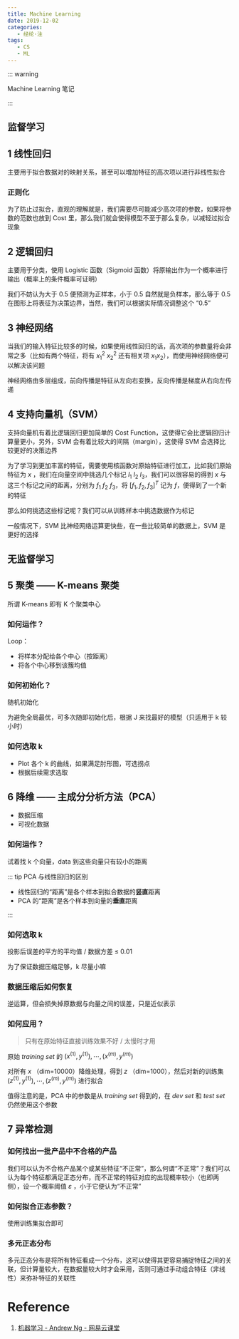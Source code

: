 ```yaml
---
title: Machine Learning
date: 2019-12-02
categories:
   - 经纶·注
tags:
   - CS
   - ML
---
```


::: warning

Machine Learning 笔记

:::

<!-- more -->

## 监督学习

## 1 线性回归

主要用于拟合数据对的映射关系，甚至可以增加特征的高次项以进行非线性拟合

### 正则化

为了防止过拟合，直观的理解就是，我们需要尽可能减少高次项的参数，如果将参数的范数也放到 Cost 里，那么我们就会使得模型不至于那么复杂，以减轻过拟合现象

## 2 逻辑回归

主要用于分类，使用 Logistic 函数（Sigmoid 函数）将原输出作为一个概率进行输出（概率上的条件概率可证明）

我们不妨认为大于 0.5 便预测为正样本，小于 0.5 自然就是负样本，那么等于 0.5 在图形上将表征为决策边界，当然，我们可以根据实际情况调整这个 “0.5”

## 3 神经网络

当我们的输入特征比较多的时候，如果使用线性回归的话，高次项的参数量将会非常之多（比如有两个特征，将有 $x_1^2$ $x_2^2$ 还有相关项 $x_1 x_2$），而使用神经网络便可以解决该问题

神经网络由多层组成，前向传播是特征从左向右变换，反向传播是梯度从右向左传递

## 4 支持向量机（SVM）

支持向量机有着比逻辑回归更加简单的 Cost Function，这使得它会比逻辑回归计算量更小，另外，SVM 会有着比较大的间隔（margin），这使得 SVM 会选择比较更好的决策边界

为了学习到更加丰富的特征，需要使用核函数对原始特征进行加工，比如我们原始特征为 $x$ ，我们在向量空间中挑选几个标记 $l_1$ $l_2$ $l_3$，我们可以很容易的得到 $x$ 与这三个标记之间的距离，分别为 $f_1$ $f_2$ $f_3$，将 $[f_1, f_2, f_3]^T$ 记为 $f$，便得到了一个新的特征

那么如何挑选这些标记呢？我们可以从训练样本中挑选数据作为标记

一般情况下，SVM 比神经网络运算更快些，在一些比较简单的数据上，SVM 是更好的选择

## 无监督学习

## 5 聚类 —— K-means 聚类

所谓 K-means 即有 K 个聚类中心

### 如何运作？

Loop：

-  将样本分配给各个中心（按距离）
-  将各个中心移到该簇均值

### 如何初始化？

随机初始化

为避免全局最优，可多次随即初始化后，根据 J 来找最好的模型（只适用于 k 较小时）

### 如何选取 k

-  Plot 各个 k 的曲线，如果满足肘形图，可选拐点
-  根据后续需求选取

## 6 降维 —— 主成分分析方法（PCA）

-  数据压缩
-  可视化数据

### 如何运作？

试着找 k 个向量，data 到这些向量只有较小的距离

::: tip PCA 与线性回归的区别

-  线性回归的“距离”是各个样本到拟合数据的**竖直**距离
-  PCA 的“距离”是各个样本到向量的**垂直**距离

:::

### 如何选取 k

投影后误差的平方的平均值 / 数据方差 $\leq$ 0.01

为了保证数据压缩足够，k 尽量小嘛

### 数据压缩后如何恢复

逆运算，但会损失掉原数据与向量之间的误差，只是近似表示

### 如何应用？

> 只有在原始特征直接训练效果不好 / 太慢时才用

原始 $training\ set$ 的 $(x^{(1)}, y^{(1)}), \cdots, (x^{(m)}, y^{(m)})$

对所有 $x$ （dim=10000）降维处理，得到 $z$ （dim=1000），然后对新的训练集 $(z^{(1)}, y^{(1)}), \cdots, (z^{(m)}, y^{(m)})$ 进行拟合

值得注意的是，PCA 中的参数是从 $training\ set$ 得到的，在 $dev\ set$ 和 $test\ set$ 仍然使用这个参数

## 7 异常检测

### 如何找出一批产品中不合格的产品

我们可以认为不合格产品某个或某些特征“不正常”，那么何谓“不正常”？我们可以认为每个特征都满足正态分布，而不正常的特征对应的出现概率较小（也即两侧），设一个概率阈值 $\varepsilon$ ，小于它便认为“不正常”

### 如何拟合正态参数？

使用训练集拟合即可

### 多元正态分布

多元正态分布是将所有特征看成一个分布，这可以使得其更容易捕捉特征之间的关联，但计算量较大，在数据量较大时才会采用，否则可通过手动组合特征（非线性）来弥补特征的关联性

# Reference

1. [机器学习 - Andrew Ng - 网易云课堂](https://study.163.com/course/courseLearn.htm?courseId=1004570029)
